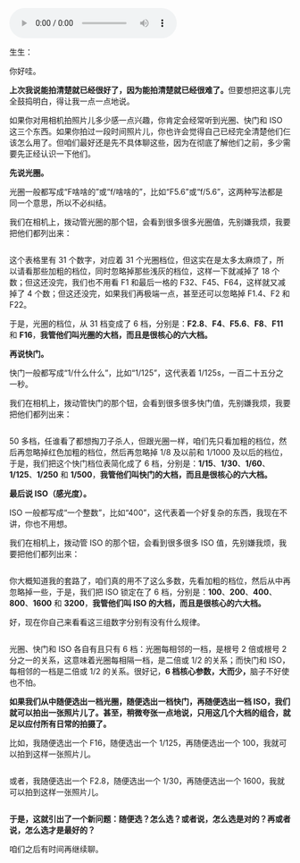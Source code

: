 <audio title="第三封信 _ 我们坚决拥护大而少" src="https://static001.geekbang.org/resource/audio/20/22/20bb8e3f482262461b06004d02840022.mp3" controls="controls"></audio> 
<p>生生：</p><p>你好哇。</p><p><strong>上次我说能拍清楚就已经很好了，因为能拍清楚就已经很难了。</strong>但要想把这事儿完全鼓捣明白，得让我一点一点地说。</p><p>如果你对用相机拍照片儿多少感一点兴趣，你肯定会经常听到光圈、快门和 ISO 这三个东西。如果你拍过一段时间照片儿，你也许会觉得自己已经完全清楚他们仨该怎么用了。但咱们最好还是先不具体聊这些，因为在彻底了解他们之前，多少需要先正经认识一下他们。</p><p><strong>先说光圈。</strong></p><p>光圈一般都写成“F啥啥的”或“f/啥啥的”，比如“F5.6”或“f/5.6”，这两种写法都是同一个意思，所以不必纠结。</p><p>我们在相机上，拨动管光圈的那个钮，会看到很多很多光圈值，先别嫌我烦，我要把他们都列出来：</p><p><img src="https://static001.geekbang.org/resource/image/ec/09/ec35f3bb8fafaf0d7yy75fcc8501d909.png?wh=2580x572" alt=""></p><p>这个表格里有 31 个数字，对应着 31 个光圈档位，但这实在是太多太麻烦了，所以请看那些加粗的档位，同时忽略掉那些浅灰的档位，这样一下就减掉了 18 个数；但这还没完，我们也不用看 F1 和最后一格的 F32、F45、F64，这样就又减掉了 4 个数；但这还没完，如果我们再极端一点，甚至还可以忽略掉 F1.4、F2 和 F22。</p><p>于是，光圈的档位，从 31 档变成了 6 档，分别是：<strong>F2.8</strong>、<strong>F4</strong>、<strong>F5.6</strong>、<strong>F8</strong>、<strong>F11</strong> 和 <strong>F16</strong>，<strong>我管他们叫光圈的大档，而且是很核心的六大档。</strong></p><!-- [[[read_end]]] --><p><strong>再说快门。</strong></p><p>快门一般都写成“1/什么什么”，比如“1/125”，这代表着 1/125s，一百二十五分之一秒。</p><p>我们在相机上，拨动管快门的那个钮，会看到很多很多快门值，先别嫌我烦，我要把他们都列出来：</p><p><img src="https://static001.geekbang.org/resource/image/1e/e8/1edaa4fa239yy197e43f30fb3f2720e8.png?wh=2282x852" alt=""></p><p>50 多档，任谁看了都想掏刀子杀人，但跟光圈一样，咱们先只看加粗的档位，然后再忽略掉红色加粗的档位，然后再忽略掉 1/8 及以前和 1/1000 及以后的档位，于是，我们把这个快门档位表简化成了 6 档，分别是：<strong>1/15</strong>、<strong>1/30</strong>、<strong>1/60</strong>、<strong>1/125</strong>、<strong>1/250</strong> 和 <strong>1/500</strong>，<strong>我管他们叫快门的大档，而且是很核心的六大档。</strong></p><p><strong>最后说 ISO（感光度）。</strong></p><p>ISO 一般都写成“一个整数”，比如“400”，这代表着一个好复杂的东西，我现在不讲，你也不用想。</p><p>我们在相机上，拨动管 ISO 的那个钮，会看到很多很多 ISO 值，先别嫌我烦，我要把他们都列出来：</p><p><img src="https://static001.geekbang.org/resource/image/7b/86/7bd0afc0ee3838eb098e685feda55186.png?wh=1898x378" alt=""></p><p>你大概知道我的套路了，咱们真的用不了这么多数，先看加粗的档位，然后从中再忽略掉一些，于是，我们把 ISO 锁定在了 6 档，分别是：<strong>100</strong>、<strong>200</strong>、<strong>400</strong>、<strong>800</strong>、<strong>1600</strong> 和 <strong>3200</strong>，<strong>我管他们叫 ISO 的大档，而且是很核心的六大档。</strong></p><p>好，现在你自己来看看这三组数字分别有没有什么规律。</p><p><img src="https://static001.geekbang.org/resource/image/ef/5b/ef7253916c20b1eaa293242296f2815b.png?wh=2036x376" alt=""></p><p>光圈、快门和 ISO 各自有且只有 6 档：光圈每相邻的一档，是根号 2 倍或根号 2 分之一的关系，这意味着光圈每相隔一档，是二倍或 1/2 的关系；而快门和 ISO，每相邻的一档是二倍或 1/2 的关系。很好记，<strong>6 档核心参数，大而少，</strong>脑子不好使也不怕。</p><p><strong>如果我们从中随便选出一档光圈，随便选出一档快门，再随便选出一档 ISO，我们就可以拍出一张照片儿了。甚至，稍微夸张一点地说，只用这几个大档的组合，就足以应付所有日常的拍摄了。</strong></p><p>比如，我随便选出一个 F16，随便选出一个 1/125，再随便选出一个 100，我就可以拍到这样一张照片儿。</p><p><img src="https://static001.geekbang.org/resource/image/a1/42/a19e2ac8c5c21a002c649e0b37a1db42.jpg?wh=3300x2201" alt="" title="快门：1/125s&nbsp;&nbsp;&nbsp;&nbsp;光圈：F16&nbsp;&nbsp;&nbsp;&nbsp;ISO：100"></p><p>或者，我随便选出一个 F2.8，随便选出一个 1/30，再随便选出一个 1600，我就可以拍到这样一张照片儿。</p><p><img src="https://static001.geekbang.org/resource/image/a4/19/a4969e95f47c9a0bb60861a3f5af3b19.jpg?wh=2700x2700" alt="" title="快门：1/30s&nbsp;&nbsp;&nbsp;&nbsp;光圈：F2.8&nbsp;&nbsp;&nbsp;&nbsp;ISO：1600"></p><p><strong>于是，这就引出了一个新问题：随便选？怎么选？或者说，怎么选是对的？再或者说，怎么选才是最好的？</strong></p><p>咱们之后有时间再继续聊。</p>